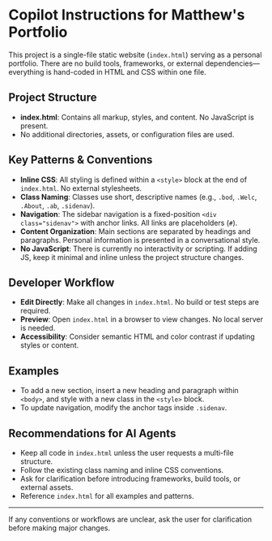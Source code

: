 # Copilot Instructions for Matthew's Portfolio

This project is a single-file static website (`index.html`) serving as a personal portfolio. There are no build tools, frameworks, or external dependencies—everything is hand-coded in HTML and CSS within one file.

## Project Structure
- **index.html**: Contains all markup, styles, and content. No JavaScript is present.
- No additional directories, assets, or configuration files are used.

## Key Patterns & Conventions
- **Inline CSS**: All styling is defined within a `<style>` block at the end of `index.html`. No external stylesheets.
- **Class Naming**: Classes use short, descriptive names (e.g., `.bod`, `.Welc`, `.About`, `.ab`, `.sidenav`).
- **Navigation**: The sidebar navigation is a fixed-position `<div class="sidenav">` with anchor links. All links are placeholders (`#`).
- **Content Organization**: Main sections are separated by headings and paragraphs. Personal information is presented in a conversational style.
- **No JavaScript**: There is currently no interactivity or scripting. If adding JS, keep it minimal and inline unless the project structure changes.

## Developer Workflow
- **Edit Directly**: Make all changes in `index.html`. No build or test steps are required.
- **Preview**: Open `index.html` in a browser to view changes. No local server is needed.
- **Accessibility**: Consider semantic HTML and color contrast if updating styles or content.

## Examples
- To add a new section, insert a new heading and paragraph within `<body>`, and style with a new class in the `<style>` block.
- To update navigation, modify the anchor tags inside `.sidenav`.

## Recommendations for AI Agents
- Keep all code in `index.html` unless the user requests a multi-file structure.
- Follow the existing class naming and inline CSS conventions.
- Ask for clarification before introducing frameworks, build tools, or external assets.
- Reference `index.html` for all examples and patterns.

---
If any conventions or workflows are unclear, ask the user for clarification before making major changes.
